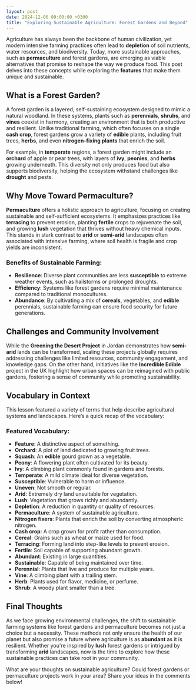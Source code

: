 ```yaml
---
layout: post
date: 2024-12-06 09:00:00 +0300
title: "Exploring Sustainable Agriculture: Forest Gardens and Beyond"
---
```


Agriculture has always been the backbone of human civilization, yet modern intensive farming practices often lead to **depletion** of soil nutrients, water resources, and biodiversity. Today, more sustainable approaches, such as **permaculture** and forest gardens, are emerging as viable alternatives that promise to reshape the way we produce food. This post delves into these concepts while exploring the **features** that make them unique and sustainable.

## What is a Forest Garden?

A forest garden is a layered, self-sustaining ecosystem designed to mimic a natural woodland. In these systems, plants such as **perennials**, **shrubs**, and **vines** coexist in harmony, creating an environment that is both productive and resilient. Unlike traditional farming, which often focuses on a single **cash crop**, forest gardens grow a variety of **edible** plants, including fruit trees, **herbs**, and even **nitrogen-fixing plants** that enrich the soil.

For example, in **temperate** regions, a forest garden might include an **orchard** of apple or pear trees, with layers of **ivy**, **peonies**, and **herbs** growing underneath. This diversity not only produces food but also supports biodiversity, helping the ecosystem withstand challenges like **drought** and pests.

## Why Move Toward Permaculture?

**Permaculture** offers a holistic approach to agriculture, focusing on creating sustainable and self-sufficient ecosystems. It emphasizes practices like **terracing** to prevent erosion, planting **fertile** crops to rejuvenate the soil, and growing **lush** vegetation that thrives without heavy chemical inputs. This stands in stark contrast to **arid** or **semi-arid** landscapes often associated with intensive farming, where soil health is fragile and crop yields are inconsistent.

### Benefits of Sustainable Farming:
- **Resilience**: Diverse plant communities are less **susceptible** to extreme weather events, such as hailstorms or prolonged droughts.
- **Efficiency**: Systems like forest gardens require minimal maintenance compared to traditional monocultures.
- **Abundance**: By cultivating a mix of **cereals**, vegetables, and **edible** perennials, sustainable farming can ensure food security for future generations.

## Challenges and Community Involvement

While the **Greening the Desert Project** in Jordan demonstrates how **semi-arid** lands can be transformed, scaling these projects globally requires addressing challenges like limited resources, community engagement, and knowledge gaps. On the other hand, initiatives like the **Incredible Edible** project in the UK highlight how urban spaces can be reimagined with public gardens, fostering a sense of community while promoting sustainability.

## Vocabulary in Context

This lesson featured a variety of terms that help describe agricultural systems and landscapes. Here’s a quick recap of the vocabulary:

### Featured Vocabulary:
- **Feature**: A distinctive aspect of something.
- **Orchard**: A plot of land dedicated to growing fruit trees.
- **Squash**: An **edible** gourd grown as a vegetable.
- **Peony**: A flowering plant often cultivated for its beauty.
- **Ivy**: A climbing plant commonly found in gardens and forests.
- **Temperate**: A mild climate ideal for diverse vegetation.
- **Susceptible**: Vulnerable to harm or influence.
- **Uneven**: Not smooth or regular.
- **Arid**: Extremely dry land unsuitable for vegetation.
- **Lush**: Vegetation that grows richly and abundantly.
- **Depletion**: A reduction in quantity or quality of resources.
- **Permaculture**: A system of sustainable agriculture.
- **Nitrogen fixers**: Plants that enrich the soil by converting atmospheric nitrogen.
- **Cash crop**: A crop grown for profit rather than consumption.
- **Cereal**: Grains such as wheat or maize used for food.
- **Terracing**: Forming land into step-like levels to prevent erosion.
- **Fertile**: Soil capable of supporting abundant growth.
- **Abundant**: Existing in large quantities.
- **Sustainable**: Capable of being maintained over time.
- **Perennial**: Plants that live and produce for multiple years.
- **Vine**: A climbing plant with a trailing stem.
- **Herb**: Plants used for flavor, medicine, or perfume.
- **Shrub**: A woody plant smaller than a tree.

## Final Thoughts

As we face growing environmental challenges, the shift to sustainable farming systems like forest gardens and permaculture becomes not just a choice but a necessity. These methods not only ensure the health of our planet but also promise a future where agriculture is as **abundant** as it is resilient. Whether you're inspired by **lush** forest gardens or intrigued by transforming **arid** landscapes, now is the time to explore how these sustainable practices can take root in your community.

What are your thoughts on sustainable agriculture? Could forest gardens or permaculture projects work in your area? Share your ideas in the comments below!